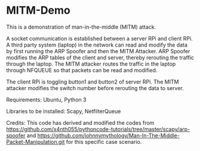 # MITM-Demo

This is a demonstration of man-in-the-middle (MITM) attack.

A socket communication is established between a server RPi and client RPi. A third party system (laptop) in the network can read and modify the data by first running the ARP Spoofer and then the MITM Attacker.
ARP Spoofer modifies the ARP tables of the client and server, thereby rerouting the traffic through the laptop.
The MITM attacker routes the traffic in the laptop through NFQUEUE so that packets can be read and modified.

The client RPi is toggling button1 and button2 of server RPi. The MITM attacker modifies the switch number before rerouting the data to server.

Requirements:
Ubuntu,
Python 3

Libraries to be installed:
Scapy,
NetfilterQueue

Credits:
This code has derived and modified the codes from https://github.com/x4nth055/pythoncode-tutorials/tree/master/scapy/arp-spoofer and https://github.com/johnnymythology/Man-In-The-Middle-Packet-Manipulation.git for this specific case scenario. 


